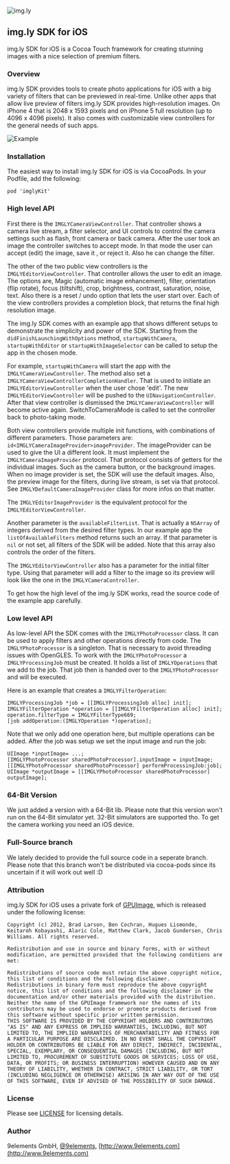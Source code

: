 ![img.ly](http://i.imgur.com/fgH1HRt.png)

## img.ly SDK for iOS

img.ly SDK for iOS is a Cocoa Touch framework for creating stunning images with a nice selection of premium filters.

### Overview

img.ly SDK provides tools to create photo applications for iOS with a big variety of filters that can be previewed in real-time. Unlike other apps that allow live preview of filters img.ly SDK provides high-resolution images. On iPhone 4 that is 2048 x 1593 pixels and on iPhone 5 full resolution (up to 4096 x 4096 pixels). It also comes with customizable view controllers for the general needs of such apps.

![Example](http://i.imgur.com/EorDrpS.png)

### Installation

The easiest way to install img.ly SDK for iOS is via CocoaPods. In your Podfile, add the following:

    pod 'imglyKit'


### High level API

First there is the `IMGLYCameraViewController`. That controller shows a camera live stream, a filter selector, and UI controls to control the camera settings such as flash, front camera or back camera. After the user took an image the controller switches to accept mode. In that mode the user can accept (edit) the image, save it , or reject it. Also he can change the filter.

The other of the two public view controllers is the `IMGLYEditorViewController`. That controller allows the user to edit an image. The options are, Magic (automatic image enhancement), filter, orientation (flip rotate), focus (tiltshift), crop, brightness, contrast, saturation, noise, text. Also there is a reset / undo option that lets the user start over. Each of the view controllers provides a completion block, that returns the final high resolution image.

The img.ly SDK comes with an example app that shows different setups to demonstrate the simplicity and power of the SDK. Starting from the `didFinishLaunchingWithOptions` method, `startupWithCamera`, `startupWithEditor` or `startupWithImageSelector` can be called to setup the app in the chosen mode.

For example, `startupWithCamera` will start the app with the `IMGLYCameraViewController`. The method also set a `IMGLYCameraViewControllerCompletionHandler`. That is used to initiate an `IMGLYEditorViewController` when the user chose 'edit'. The new `IMGLYEditorViewController` will be pushed to the `UINavigationController`. After that view controller is dismissed the `IMGLYCameraViewController` will become active again. SwitchToCameraMode is called to set the controller back to photo-taking mode.

Both view controllers provide multiple init functions, with combinations of different parameters. Those parameters are: `id<IMGLYCameraImageProvider>imageProvider`. The imageProvider can be used to give the UI a different look. It must implement the `IMGLYCameraImageProvider` protocol. That protocol consists of getters for the individual images. Such as the camera button, or the background images. When no image provider is set, the SDK will use the default images. Also, the preview image for the filters, during live stream, is set via that protocol. See `IMGLYDefaultCameraImageProvider` class for more infos on that matter.

The `IMGLYEditorImageProvider` is the equivalent protocol for the `IMGLYEditorViewController`.

Another parameter is the `availableFilterList`. That is actually a `NSArray` of integers derived from the desired filter types. In our example app the `listOfAvailableFilters` method returns such an array. If that parameter is `nil` or not set, all filters of the SDK will be added. Note that this array also controls the order of the filters.

The `IMGLYEditorViewController` also has a parameter for the initial filter type. Using that parameter will add a filter to the image so its preview will look like the one in the `IMGLYCameraController`.

To get how the high level of the img.ly SDK works, read the source code of the example app carefully.


### Low level API

As low-level API the SDK comes with the `IMGLYPhotoProcessor` class. It can be used to apply filters and other operations directly from code. The `IMGLYPhotoProcessor` is a singleton. That is necessary to avoid threading issues with OpenGLES. To work with the `IMGLYPhotoProcessor` a `IMGLYProcessingJob` must be created. It holds a list of `IMGLYOperations` that we add to the job. That job then is handed over to the `IMGLYPhotoProcessor` and will be executed.

Here is an example that creates a `IMGLYFilterOperation`:

    IMGLYProcessingJob *job = [[IMGLYProcessingJob alloc] init];
    IMGLYFilterOperation *operation = [[IMGLYFilterOperation alloc] init];
    operation.filterType = IMGLYFilterType669;
    [job addOperation:(IMGLYOperation *)operation];

Note that we only add one operation here, but multiple operations can be added. After the job was setup we set the input image and run the job:

    UIImage *inputImage= ...;
    [IMGLYPhotoProcessor sharedPhotoProcessor].inputImage = inputImage;
    [[IMGLYPhotoProcessor sharedPhotoProcessor] performProcessingJob:job];
    UIImage *outputImage = [[IMGLYPhotoProcessor sharedPhotoProcessor] outputImage];

### 64-Bit Version

We just added a version with a 64-Bit lib. Please note that this version won't run on the 64-Bit simulator yet.
32-Bit simulators are supported tho. To get the camera working you need an iOS device. 

### Full-Source branch 

We lately decided to provide the full source code in a seperate branch.
Please note that this branch won't be distributed via cocoa-pods since its uncertain if it will 
work out well :D

### Attribution

img.ly SDK for iOS uses a private fork of [GPUImage](https://github.com/BradLarson/GPUImage), which is released under the following license:

    Copyright (c) 2012, Brad Larson, Ben Cochran, Hugues Lismonde, Keitaroh Kobayashi, Alaric Cole, Matthew Clark, Jacob Gundersen, Chris Williams. All rights reserved.

    Redistribution and use in source and binary forms, with or without modification, are permitted provided that the following conditions are met:

    Redistributions of source code must retain the above copyright notice, this list of conditions and the following disclaimer.
    Redistributions in binary form must reproduce the above copyright notice, this list of conditions and the following disclaimer in the documentation and/or other materials provided with the distribution.
    Neither the name of the GPUImage framework nor the names of its contributors may be used to endorse or promote products derived from this software without specific prior written permission.
    THIS SOFTWARE IS PROVIDED BY THE COPYRIGHT HOLDERS AND CONTRIBUTORS "AS IS" AND ANY EXPRESS OR IMPLIED WARRANTIES, INCLUDING, BUT NOT LIMITED TO, THE IMPLIED WARRANTIES OF MERCHANTABILITY AND FITNESS FOR A PARTICULAR PURPOSE ARE DISCLAIMED. IN NO EVENT SHALL THE COPYRIGHT HOLDER OR CONTRIBUTORS BE LIABLE FOR ANY DIRECT, INDIRECT, INCIDENTAL, SPECIAL, EXEMPLARY, OR CONSEQUENTIAL DAMAGES (INCLUDING, BUT NOT LIMITED TO, PROCUREMENT OF SUBSTITUTE GOODS OR SERVICES; LOSS OF USE, DATA, OR PROFITS; OR BUSINESS INTERRUPTION) HOWEVER CAUSED AND ON ANY THEORY OF LIABILITY, WHETHER IN CONTRACT, STRICT LIABILITY, OR TORT (INCLUDING NEGLIGENCE OR OTHERWISE) ARISING IN ANY WAY OUT OF THE USE OF THIS SOFTWARE, EVEN IF ADVISED OF THE POSSIBILITY OF SUCH DAMAGE.


### License

Please see [LICENSE](https://github.com/imgly/imgly-sdk-ios/blob/master/LICENSE) for licensing details.


### Author

9elements GmbH, [@9elements](https://twitter.com/9elements), [http://www.9elements.com](http://www.9elements.com)
